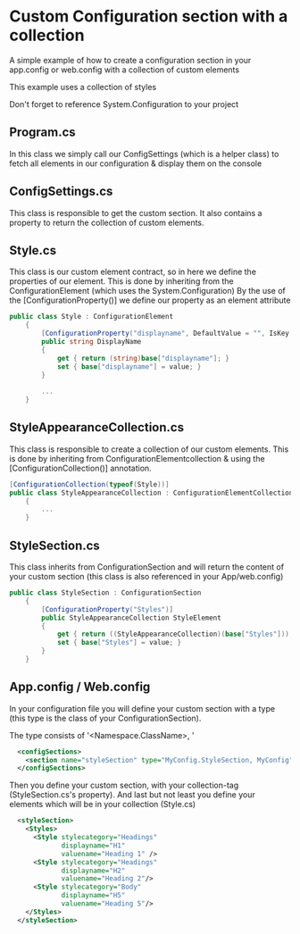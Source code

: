 # Custom Configuration section with a collection

A simple example of how to create a configuration section in your app.config or web.config with a collection of custom elements

This example uses a collection of styles

Don't forget to reference System.Configuration to your project

## Program.cs
In this class we simply call our ConfigSettings (which is a helper class) to fetch all elements in our configuration & display them on the console

## ConfigSettings.cs
This class is responsible to get the custom section.
It also contains a property to return the collection of custom elements.

## Style.cs
This class is our custom element contract, so in here we define the properties of our element.
This is done by inheriting from the ConfigurationElement (which uses the System.Configuration)
By the use of the [ConfigurationProperty()] we define our property as an element attribute
```csharp
public class Style : ConfigurationElement
    {
        [ConfigurationProperty("displayname", DefaultValue = "", IsKey = true, IsRequired = true)]
        public string DisplayName
        {
            get { return (string)base["displayname"]; }
            set { base["displayname"] = value; }
        }
        
        ...
    }
```

## StyleAppearanceCollection.cs
This class is responsible to create a collection of our custom elements. This is done by inheriting from ConfigurationElementcollection & using the [ConfigurationCollection()] annotation.

```csharp
[ConfigurationCollection(typeof(Style))]
public class StyleAppearanceCollection : ConfigurationElementCollection
    {
        ...
    }
```

## StyleSection.cs
This class inherits from ConfigurationSection and will return the content of your custom section (this class is also referenced in your App/web.config)
```csharp
public class StyleSection : ConfigurationSection
    {
        [ConfigurationProperty("Styles")]
        public StyleAppearanceCollection StyleElement
        {
            get { return ((StyleAppearanceCollection)(base["Styles"])); }
            set { base["Styles"] = value; }
        }
    }
```

## App.config / Web.config
In your configuration file you will define your custom section with a type (this type is the class of your ConfigurationSection).

The type consists of '<Namespace.ClassName>, <Assembly>'

```xml
  <configSections>
    <section name="styleSection" type="MyConfig.StyleSection, MyConfig"/>
  </configSections>
```


Then you define your custom section, with your collection-tag (StyleSection.cs's property). And last but not least you define your elements which will be in your collection (Style.cs)

```xml
  <styleSection>
    <Styles>
      <Style stylecategory="Headings"
             displayname="H1"
             valuename="Heading 1" />
      <Style stylecategory="Headings"
             displayname="H2"
             valuename="Heading 2"/>
      <Style stylecategory="Body"
             displayname="H5"
             valuename="Heading 5"/>
    </Styles>
  </styleSection>
  ```

